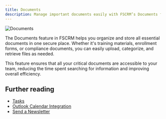 ```yaml
---
title: Documents
description: Manage important documents easily with FSCRM’s Documents feature.
---
```


![Documents](/features/fscrm-documents-feature.webp)

The Documents feature in FSCRM helps you organize and store all essential documents in one secure place. Whether it's training materials, enrollment forms, or compliance documents, you can easily upload, categorize, and retrieve files as needed.

This feature ensures that all your critical documents are accessible to your team, reducing the time spent searching for information and improving overall efficiency.

## Further reading

- [Tasks](/features/tasks)
- [Outlook Calendar Integration](/integrations/outlook-calendar)
- [Send a Newsletter](/guides/send-newsletter)
